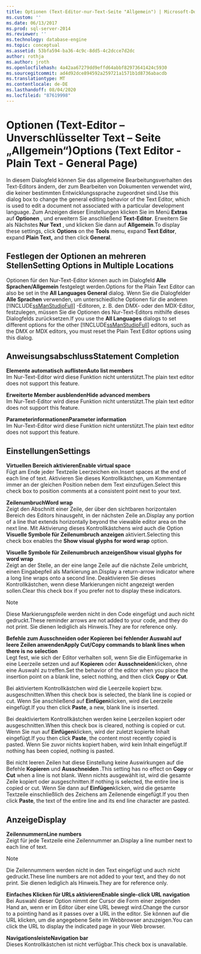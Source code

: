 ```yaml
---
title: Optionen (Text-Editor-nur-Text-Seite "Allgemein") | Microsoft-Dokumentation
ms.custom: ''
ms.date: 06/13/2017
ms.prod: sql-server-2014
ms.reviewer: ''
ms.technology: database-engine
ms.topic: conceptual
ms.assetid: 53bfa594-ba36-4c9c-8dd5-4c2dcce7d2dc
author: rothja
ms.author: jroth
ms.openlocfilehash: 4a42aa67279dd9effd64abbf82973641424c5930
ms.sourcegitcommit: ad4d92dce894592a259721a1571b1d8736abacdb
ms.translationtype: MT
ms.contentlocale: de-DE
ms.lasthandoff: 08/04/2020
ms.locfileid: "87619998"
---
```

# <a name="options-text-editor---plain-text---general-page"></a><span data-ttu-id="a0466-102">Optionen (Text-Editor – Unverschlüsselter Text – Seite „Allgemein“)</span><span class="sxs-lookup"><span data-stu-id="a0466-102">Options (Text Editor - Plain Text - General Page)</span></span>
  <span data-ttu-id="a0466-103">In diesem Dialogfeld können Sie das allgemeine Bearbeitungsverhalten des Text-Editors ändern, der zum Bearbeiten von Dokumenten verwendet wird, die keiner bestimmten Entwicklungssprache zugeordnet sind.</span><span class="sxs-lookup"><span data-stu-id="a0466-103">Use this dialog box to change the general editing behavior of the Text Editor, which is used to edit a document not associated with a particular development language.</span></span> <span data-ttu-id="a0466-104">Zum Anzeigen dieser Einstellungen klicken Sie im Menü **Extras** auf **Optionen** , und erweitern Sie anschließend **Text-Editor**. Erweitern Sie als Nächstes **Nur Text** , und klicken Sie dann auf **Allgemein**.</span><span class="sxs-lookup"><span data-stu-id="a0466-104">To display these settings, click **Options** on the **Tools** menu, expand **Text Editor**, expand **Plain Text,** and then click **General**.</span></span>  
  
## <a name="setting-options-in-multiple-locations"></a><span data-ttu-id="a0466-105">Festlegen der Optionen an mehreren Stellen</span><span class="sxs-lookup"><span data-stu-id="a0466-105">Setting Options in Multiple Locations</span></span>  
 <span data-ttu-id="a0466-106">Optionen für den Nur-Text-Editor können auch im Dialogfeld **Alle Sprachen/Allgemein** festgelegt werden.</span><span class="sxs-lookup"><span data-stu-id="a0466-106">Options for the Plain Text Editor can also be set in the **All Languages General** dialog.</span></span> <span data-ttu-id="a0466-107">Wenn Sie die Dialogfelder **Alle Sprachen** verwenden, um unterschiedliche Optionen für die anderen [!INCLUDE[ssManStudioFull](../includes/ssmanstudiofull-md.md)] -Editoren, z. B. den DMX- oder den MDX-Editor, festzulegen, müssen Sie die Optionen des Nur-Text-Editors mithilfe dieses Dialogfelds zurücksetzen.</span><span class="sxs-lookup"><span data-stu-id="a0466-107">If you use the **All Languages** dialogs to set different options for the other [!INCLUDE[ssManStudioFull](../includes/ssmanstudiofull-md.md)] editors, such as the DMX or MDX editors, you must reset the Plain Text Editor options using this dialog.</span></span>  
  
## <a name="statement-completion"></a><span data-ttu-id="a0466-108">Anweisungsabschluss</span><span class="sxs-lookup"><span data-stu-id="a0466-108">Statement Completion</span></span>  
 <span data-ttu-id="a0466-109">**Elemente automatisch auflisten**</span><span class="sxs-lookup"><span data-stu-id="a0466-109">**Auto list members**</span></span>  
 <span data-ttu-id="a0466-110">Im Nur-Text-Editor wird diese Funktion nicht unterstützt.</span><span class="sxs-lookup"><span data-stu-id="a0466-110">The plain text editor does not support this feature.</span></span>  
  
 <span data-ttu-id="a0466-111">**Erweiterte Member ausblenden**</span><span class="sxs-lookup"><span data-stu-id="a0466-111">**Hide advanced members**</span></span>  
 <span data-ttu-id="a0466-112">Im Nur-Text-Editor wird diese Funktion nicht unterstützt.</span><span class="sxs-lookup"><span data-stu-id="a0466-112">The plain text editor does not support this feature.</span></span>  
  
 <span data-ttu-id="a0466-113">**Parameterinformationen**</span><span class="sxs-lookup"><span data-stu-id="a0466-113">**Parameter information**</span></span>  
 <span data-ttu-id="a0466-114">Im Nur-Text-Editor wird diese Funktion nicht unterstützt.</span><span class="sxs-lookup"><span data-stu-id="a0466-114">The plain text editor does not support this feature.</span></span>  
  
## <a name="settings"></a><span data-ttu-id="a0466-115">Einstellungen</span><span class="sxs-lookup"><span data-stu-id="a0466-115">Settings</span></span>  
 <span data-ttu-id="a0466-116">**Virtuellen Bereich aktivieren**</span><span class="sxs-lookup"><span data-stu-id="a0466-116">**Enable virtual space**</span></span>  
 <span data-ttu-id="a0466-117">Fügt am Ende jeder Textzeile Leerzeichen ein.</span><span class="sxs-lookup"><span data-stu-id="a0466-117">Insert spaces at the end of each line of text.</span></span> <span data-ttu-id="a0466-118">Aktivieren Sie dieses Kontrollkästchen, um Kommentare immer an der gleichen Position neben dem Text einzufügen.</span><span class="sxs-lookup"><span data-stu-id="a0466-118">Select this check box to position comments at a consistent point next to your text.</span></span>  
  
 <span data-ttu-id="a0466-119">**Zeilenumbruch**</span><span class="sxs-lookup"><span data-stu-id="a0466-119">**Word wrap**</span></span>  
 <span data-ttu-id="a0466-120">Zeigt den Abschnitt einer Zeile, der über den sichtbaren horizontalen Bereich des Editors hinausgeht, in der nächsten Zeile an.</span><span class="sxs-lookup"><span data-stu-id="a0466-120">Display any portion of a line that extends horizontally beyond the viewable editor area on the next line.</span></span> <span data-ttu-id="a0466-121">Mit Aktivierung dieses Kontrollkästchens wird auch die Option **Visuelle Symbole für Zeilenumbruch anzeigen** aktiviert.</span><span class="sxs-lookup"><span data-stu-id="a0466-121">Selecting this check box enables the **Show visual glyphs for word wrap** option.</span></span>  
  
 <span data-ttu-id="a0466-122">**Visuelle Symbole für Zeilenumbruch anzeigen**</span><span class="sxs-lookup"><span data-stu-id="a0466-122">**Show visual glyphs for word wrap**</span></span>  
 <span data-ttu-id="a0466-123">Zeigt an der Stelle, an der eine lange Zeile auf die nächste Zeile umbricht, einen Eingabepfeil als Markierung an.</span><span class="sxs-lookup"><span data-stu-id="a0466-123">Display a return-arrow indicator where a long line wraps onto a second line.</span></span> <span data-ttu-id="a0466-124">Deaktivieren Sie dieses Kontrollkästchen, wenn diese Markierungen nicht angezeigt werden sollen.</span><span class="sxs-lookup"><span data-stu-id="a0466-124">Clear this check box if you prefer not to display these indicators.</span></span>  
  
> [!NOTE]  
>  <span data-ttu-id="a0466-125">Diese Markierungspfeile werden nicht in den Code eingefügt und auch nicht gedruckt.</span><span class="sxs-lookup"><span data-stu-id="a0466-125">These reminder arrows are not added to your code, and they do not print.</span></span> <span data-ttu-id="a0466-126">Sie dienen lediglich als Hinweis.</span><span class="sxs-lookup"><span data-stu-id="a0466-126">They are for reference only.</span></span>  
  
 <span data-ttu-id="a0466-127">**Befehle zum Ausschneiden oder Kopieren bei fehlender Auswahl auf leere Zeilen anwenden**</span><span class="sxs-lookup"><span data-stu-id="a0466-127">**Apply Cut/Copy commands to blank lines when there is no selection**</span></span>  
 <span data-ttu-id="a0466-128">Legt fest, wie sich der Editor verhalten soll, wenn Sie die Einfügemarke in eine Leerzeile setzen und auf **Kopieren** oder **Ausschneiden**klicken, ohne eine Auswahl zu treffen.</span><span class="sxs-lookup"><span data-stu-id="a0466-128">Set the behavior of the editor when you place the insertion point on a blank line, select nothing, and then click **Copy** or **Cut**.</span></span>  
  
 <span data-ttu-id="a0466-129">Bei aktiviertem Kontrollkästchen wird die Leerzeile kopiert bzw. ausgeschnitten.</span><span class="sxs-lookup"><span data-stu-id="a0466-129">When this check box is selected, the blank line is copied or cut.</span></span> <span data-ttu-id="a0466-130">Wenn Sie anschließend auf **Einfügen**klicken, wird die Leerzeile eingefügt.</span><span class="sxs-lookup"><span data-stu-id="a0466-130">If you then click **Paste**, a new, blank line is inserted.</span></span>  
  
 <span data-ttu-id="a0466-131">Bei deaktiviertem Kontrollkästchen werden keine Leerzeilen kopiert oder ausgeschnitten.</span><span class="sxs-lookup"><span data-stu-id="a0466-131">When this check box is cleared, nothing is copied or cut.</span></span> <span data-ttu-id="a0466-132">Wenn Sie nun auf **Einfügen**klicken, wird der zuletzt kopierte Inhalt eingefügt.</span><span class="sxs-lookup"><span data-stu-id="a0466-132">If you then click **Paste**, the content most recently copied is pasted.</span></span> <span data-ttu-id="a0466-133">Wenn Sie zuvor nichts kopiert haben, wird kein Inhalt eingefügt.</span><span class="sxs-lookup"><span data-stu-id="a0466-133">If nothing has been copied, nothing is pasted.</span></span>  
  
 <span data-ttu-id="a0466-134">Bei nicht leeren Zeilen hat diese Einstellung keine Auswirkungen auf die Befehle **Kopieren** und **Ausschneiden** .</span><span class="sxs-lookup"><span data-stu-id="a0466-134">This setting has no effect on **Copy** or **Cut** when a line is not blank.</span></span> <span data-ttu-id="a0466-135">Wenn nichts ausgewählt ist, wird die gesamte Zeile kopiert oder ausgeschnitten.</span><span class="sxs-lookup"><span data-stu-id="a0466-135">If nothing is selected, the entire line is copied or cut.</span></span> <span data-ttu-id="a0466-136">Wenn Sie dann auf **Einfügen**klicken, wird die gesamte Textzeile einschließlich des Zeichens am Zeilenende eingefügt.</span><span class="sxs-lookup"><span data-stu-id="a0466-136">If you then click **Paste**, the text of the entire line and its end line character are pasted.</span></span>  
  
## <a name="display"></a><span data-ttu-id="a0466-137">Anzeige</span><span class="sxs-lookup"><span data-stu-id="a0466-137">Display</span></span>  
 <span data-ttu-id="a0466-138">**Zeilennummern**</span><span class="sxs-lookup"><span data-stu-id="a0466-138">**Line numbers**</span></span>  
 <span data-ttu-id="a0466-139">Zeigt für jede Textzeile eine Zeilennummer an.</span><span class="sxs-lookup"><span data-stu-id="a0466-139">Display a line number next to each line of text.</span></span>  
  
> [!NOTE]  
>  <span data-ttu-id="a0466-140">Die Zeilennummern werden nicht in den Text eingefügt und auch nicht gedruckt.</span><span class="sxs-lookup"><span data-stu-id="a0466-140">These line numbers are not added to your text, and they do not print.</span></span> <span data-ttu-id="a0466-141">Sie dienen lediglich als Hinweis.</span><span class="sxs-lookup"><span data-stu-id="a0466-141">They are for reference only.</span></span>  
  
 <span data-ttu-id="a0466-142">**Einfaches Klicken für URLs aktivieren**</span><span class="sxs-lookup"><span data-stu-id="a0466-142">**Enable single-click URL navigation**</span></span>  
 <span data-ttu-id="a0466-143">Bei Auswahl dieser Option nimmt der Cursor die Form einer zeigenden Hand an, wenn er im Editor über eine URL bewegt wird.</span><span class="sxs-lookup"><span data-stu-id="a0466-143">Change the cursor to a pointing hand as it passes over a URL in the editor.</span></span> <span data-ttu-id="a0466-144">Sie können auf die URL klicken, um die angegebene Seite im Webbrowser anzuzeigen.</span><span class="sxs-lookup"><span data-stu-id="a0466-144">You can click the URL to display the indicated page in your Web browser.</span></span>  
  
 <span data-ttu-id="a0466-145">**Navigationsleiste**</span><span class="sxs-lookup"><span data-stu-id="a0466-145">**Navigation bar**</span></span>  
 <span data-ttu-id="a0466-146">Dieses Kontrollkästchen ist nicht verfügbar.</span><span class="sxs-lookup"><span data-stu-id="a0466-146">This check box is unavailable.</span></span>  
  
  
